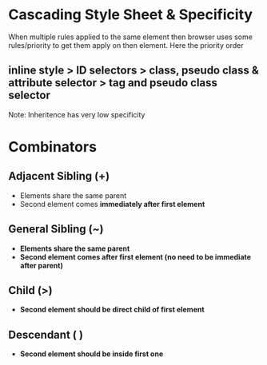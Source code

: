 # Cascading Style Sheet & Specificity

When multiple rules applied to the same element then browser uses some rules/priority to get them apply on then element. Here the priority order

## inline style > ID selectors > class, pseudo class & attribute selector > tag and pseudo class selector

Note: Inheritence has very low specificity

# Combinators

## Adjacent Sibling (+)
- Elements share the same parent
- Second element comes <b>immediately<b> after first element

## General Sibling (~)
- Elements share the same parent
- Second element comes after first element (no need to be immediate after parent)

## Child (>)
- Second element should be <b>direct</b> child of first element

## Descendant ( )
- Second element should be inside first one